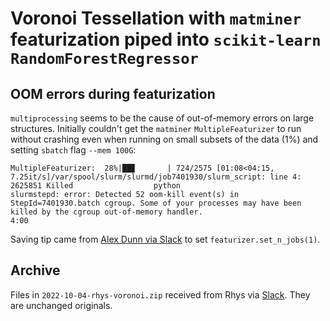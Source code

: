 # Voronoi Tessellation with `matminer` featurization piped into `scikit-learn` `RandomForestRegressor`

## OOM errors during featurization

`multiprocessing` seems to be the cause of out-of-memory errors on large structures. Initially couldn't get the `matminer` `MultipleFeaturizer` to run without crashing even when running on small subsets of the data (1%) and setting `sbatch` flag `--mem 100G`:

```log
MultipleFeaturizer:  28%|██▊       | 724/2575 [01:08<04:15,  7.25it/s]/var/spool/slurm/slurmd/job7401930/slurm_script: line 4: 2625851 Killed                  python
slurmstepd: error: Detected 52 oom-kill event(s) in StepId=7401930.batch cgroup. Some of your processes may have been killed by the cgroup out-of-memory handler.
4:00
```

Saving tip came from [Alex Dunn via Slack](https://berkeleytheory.slack.com/archives/D03ULSTNRMX/p1668746161675349) to set `featurizer.set_n_jobs(1)`.

## Archive

Files in `2022-10-04-rhys-voronoi.zip` received from Rhys via [Slack](https://ml-physics.slack.com/archives/DD8GBBRLN/p1664929946687049). They are unchanged originals.
